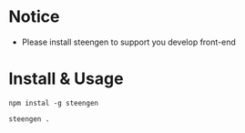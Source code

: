 # Notice
- Please install steengen to support you develop front-end

# Install & Usage

```
npm instal -g steengen
```
```
steengen .
```
